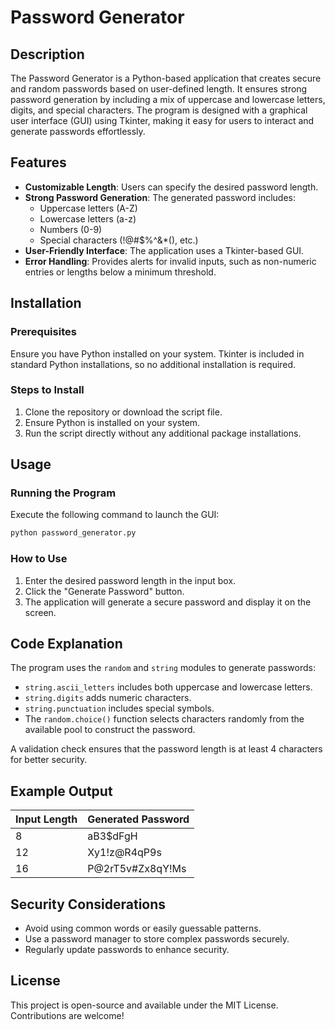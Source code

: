 # Password Generator

## Description
The Password Generator is a Python-based application that creates secure and random passwords based on user-defined length. It ensures strong password generation by including a mix of uppercase and lowercase letters, digits, and special characters. The program is designed with a graphical user interface (GUI) using Tkinter, making it easy for users to interact and generate passwords effortlessly.

## Features
- **Customizable Length**: Users can specify the desired password length.
- **Strong Password Generation**: The generated password includes:
  - Uppercase letters (A-Z)
  - Lowercase letters (a-z)
  - Numbers (0-9)
  - Special characters (!@#$%^&*(), etc.)
- **User-Friendly Interface**: The application uses a Tkinter-based GUI.
- **Error Handling**: Provides alerts for invalid inputs, such as non-numeric entries or lengths below a minimum threshold.

## Installation
### Prerequisites
Ensure you have Python installed on your system. Tkinter is included in standard Python installations, so no additional installation is required.

### Steps to Install
1. Clone the repository or download the script file.
2. Ensure Python is installed on your system.
3. Run the script directly without any additional package installations.

## Usage
### Running the Program
Execute the following command to launch the GUI:
```sh
python password_generator.py
```

### How to Use
1. Enter the desired password length in the input box.
2. Click the "Generate Password" button.
3. The application will generate a secure password and display it on the screen.

## Code Explanation
The program uses the `random` and `string` modules to generate passwords:
- `string.ascii_letters` includes both uppercase and lowercase letters.
- `string.digits` adds numeric characters.
- `string.punctuation` includes special symbols.
- The `random.choice()` function selects characters randomly from the available pool to construct the password.

A validation check ensures that the password length is at least 4 characters for better security.

## Example Output
| Input Length | Generated Password |
|-------------|-------------------|
| 8           | aB3$dFgH          |
| 12          | Xy1!z@R4qP9s      |
| 16          | P@2rT5v#Zx8qY!Ms  |

## Security Considerations
- Avoid using common words or easily guessable patterns.
- Use a password manager to store complex passwords securely.
- Regularly update passwords to enhance security.

## License
This project is open-source and available under the MIT License. Contributions are welcome!
